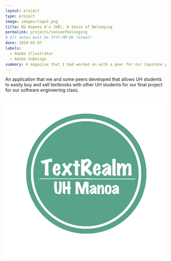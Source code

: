 ```yaml
---
layout: project
type: project
image: images/logo2.png
title: Nā Hopena A‘o (HĀ), A Sense of Belonging
permalink: projects/senseofbelonging
# All dates must be YYYY-MM-DD format!
date: 2018-05-07
labels:
  - Adobe Illustrator
  - Adobe InDesign
summary: A magazine that I had worked on with a peer for our Capstone project for our second year graphics class.
---
```



An application that me and some peers developed that allows UH students to easily buy and sell textbooks with other UH students for our final project for our software engineering class.

<img class="ui medium right floated rounded image" src="/images/textrealmlogo.png" length="1000" width="800">


